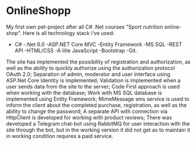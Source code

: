# OnlineShopp
My first own pet-project after all C# .Net courses "Sport nutrition online-shop".
Here is all technology stack i've used:
- C#
-.Net 6.0
-ASP.NET Core MVC
-Entity Framework
-MS SQL
-REST API
-HTML/CSS
-A litle JavaScript
-Bootstrap
-Git.

The site has implemented the possibility of registration and authorization, as well as the ability to quickly authorize using the authorization protocol OAuth 2.0;
Separation of admin, moderator and user interface using ASP.Net Core Identity is implemented;
Validation is implemented when a user sends data from the site to the server;
Code First approach is used when working with the database;
Work with MS SQL database is implemented using Entity Framework;
MimeMessage sms service is used to inform the client about the completed purchase, registration, as well as the ability to change the password;
A separate API with connection via HttpClient is developed for working with product reviews;
There was developed a Telegram chat-bot using RabbitMQ for user interaction with the site through the bot, but in the working version it did not get as to maintain it in working condition requires a paid service.
